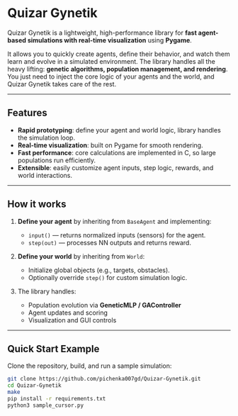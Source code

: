 # Quizar Gynetik

Quizar Gynetik is a lightweight, high-performance library for **fast agent-based simulations with real-time visualization** using **Pygame**.  

It allows you to quickly create agents, define their behavior, and watch them learn and evolve in a simulated environment. The library handles all the heavy lifting: **genetic algorithms, population management, and rendering**. You just need to inject the core logic of your agents and the world, and Quizar Gynetik takes care of the rest.  

---

## Features

- **Rapid prototyping**: define your agent and world logic, library handles the simulation loop.  
- **Real-time visualization**: built on Pygame for smooth rendering.  
- **Fast performance**: core calculations are implemented in C, so large populations run efficiently.  
- **Extensible**: easily customize agent inputs, step logic, rewards, and world interactions.  

---

## How it works

1. **Define your agent** by inheriting from `BaseAgent` and implementing:
   - `input()` — returns normalized inputs (sensors) for the agent.  
   - `step(out)` — processes NN outputs and returns reward.  

2. **Define your world** by inheriting from `World`:
   - Initialize global objects (e.g., targets, obstacles).  
   - Optionally override `step()` for custom simulation logic.  

3. The library handles:
   - Population evolution via **GeneticMLP / GAController**  
   - Agent updates and scoring  
   - Visualization and GUI controls  

---

## Quick Start Example

Clone the repository, build, and run a sample simulation:

```bash
git clone https://github.com/pichenka007gd/Quizar-Gynetik.git
cd Quizar-Gynetik
make
pip install -r requirements.txt
python3 sample_cursor.py
